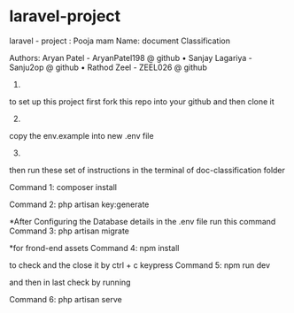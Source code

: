 # laravel-project

laravel - project : Pooja mam
Name: document Classification

Authors: Aryan Patel - AryanPatel198 @ github • Sanjay Lagariya - Sanju2op @ github • Rathod Zeel - ZEEL026 @ github 


1.
to set up this project first fork this repo into your github and then clone it

2. 
copy the env.example into new .env file

3.
then run these set of instructions in the terminal of doc-classification folder 

Command 1:
composer install

Command 2:
php artisan key:generate

*After Configuring the Database details in the .env file run this command
Command 3:
php artisan migrate

*for frond-end assets 
Command 4:
npm install

to check and the close it by ctrl + c keypress
Command 5:
npm run dev


and then in last check by running

Command 6:
php artisan serve
